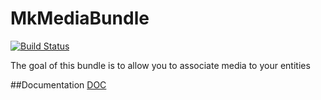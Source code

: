 # MkMediaBundle
[![Build Status](https://travis-ci.org/Mykees/MkMediaBundle.svg?branch=master)](https://travis-ci.org/Mykees/MkMediaBundle)

The goal of this bundle is to allow you to associate media to your entities

##Documentation
[DOC](http://mykees.github.io/MkMediaBundle/)